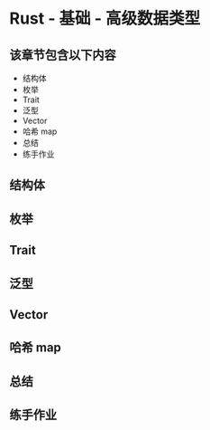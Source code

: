# Rust - 基础 - 高级数据类型


## 该章节包含以下内容
* 结构体
* 枚举
* Trait
* 泛型
* Vector
* 哈希 map
* 总结
* 练手作业


## 结构体

## 枚举

## Trait

## 泛型

## Vector

## 哈希 map

## 总结

## 练手作业

